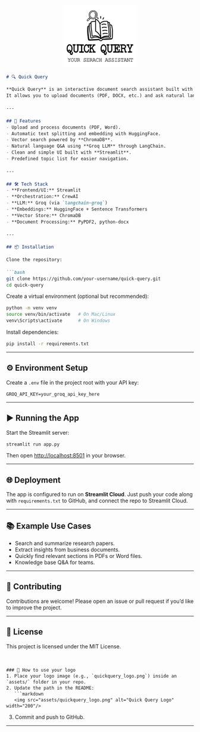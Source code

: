 
<p align="center">
  <img src="images/Quickquery.png" alt="Quick Query Logo" width="200"/>
</p>

````markdown
# 🔍 Quick Query

**Quick Query** is an interactive document search assistant built with [Streamlit], [LangChain], and [CrewAI].  
It allows you to upload documents (PDF, DOCX, etc.) and ask natural language questions to quickly find answers inside them.

---

## 🚀 Features
- Upload and process documents (PDF, Word).
- Automatic text splitting and embedding with HuggingFace.
- Vector search powered by **ChromaDB**.
- Natural language Q&A using **Groq LLM** through LangChain.
- Clean and simple UI built with **Streamlit**.
- Predefined topic list for easier navigation.

---

## 🛠️ Tech Stack
- **Frontend/UI:** Streamlit  
- **Orchestration:** CrewAI  
- **LLM:** Groq (via `langchain-groq`)  
- **Embeddings:** HuggingFace + Sentence Transformers  
- **Vector Store:** ChromaDB  
- **Document Processing:** PyPDF2, python-docx  

---

## 📦 Installation

Clone the repository:

```bash
git clone https://github.com/your-username/quick-query.git
cd quick-query
````

Create a virtual environment (optional but recommended):

```bash
python -m venv venv
source venv/bin/activate   # On Mac/Linux
venv\Scripts\activate      # On Windows
```

Install dependencies:

```bash
pip install -r requirements.txt
```

---

## ⚙️ Environment Setup

Create a `.env` file in the project root with your API key:

```env
GROQ_API_KEY=your_groq_api_key_here
```

---

## ▶️ Running the App

Start the Streamlit server:

```bash
streamlit run app.py
```

Then open [http://localhost:8501](http://localhost:8501) in your browser.

---

## 🌐 Deployment

The app is configured to run on **Streamlit Cloud**.
Just push your code along with `requirements.txt` to GitHub, and connect the repo to Streamlit Cloud.

---

## 📚 Example Use Cases

* Search and summarize research papers.
* Extract insights from business documents.
* Quickly find relevant sections in PDFs or Word files.
* Knowledge base Q\&A for teams.

---

## 🤝 Contributing

Contributions are welcome! Please open an issue or pull request if you’d like to improve the project.

---

## 📜 License

This project is licensed under the MIT License.

````


### 🔹 How to use your logo
1. Place your logo image (e.g., `quickquery_logo.png`) inside an `assets/` folder in your repo.  
2. Update the path in the README:  
   ```markdown
   <img src="assets/quickquery_logo.png" alt="Quick Query Logo" width="200"/>
````

3. Commit and push to GitHub.

---
